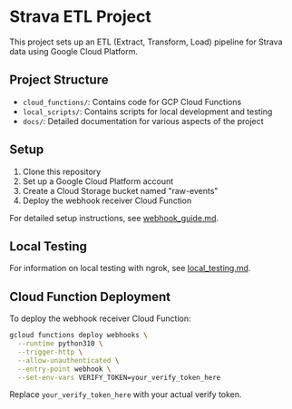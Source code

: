 # Strava ETL Project

This project sets up an ETL (Extract, Transform, Load) pipeline for Strava data using Google Cloud Platform.

## Project Structure

- `cloud_functions/`: Contains code for GCP Cloud Functions
- `local_scripts/`: Contains scripts for local development and testing
- `docs/`: Detailed documentation for various aspects of the project

## Setup

1. Clone this repository
2. Set up a Google Cloud Platform account
3. Create a Cloud Storage bucket named "raw-events"
4. Deploy the webhook receiver Cloud Function

For detailed setup instructions, see [webhook_guide.md](docs/webhook_guide.md).

## Local Testing

For information on local testing with ngrok, see [local_testing.md](docs/local_ngrok_testing.md).

## Cloud Function Deployment

To deploy the webhook receiver Cloud Function:

```bash
gcloud functions deploy webhooks \
  --runtime python310 \
  --trigger-http \
  --allow-unauthenticated \
  --entry-point webhook \
  --set-env-vars VERIFY_TOKEN=your_verify_token_here
```

Replace `your_verify_token_here` with your actual verify token.
